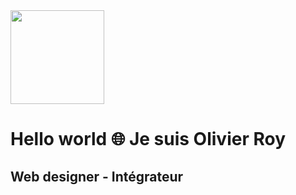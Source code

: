<img src="https://github.com/Olivieroy/me/blob/main/assets/Logo.png" style="margin:auto; width:150px">

# Hello world 🌐 Je suis Olivier Roy

## Web designer - Intégrateur
